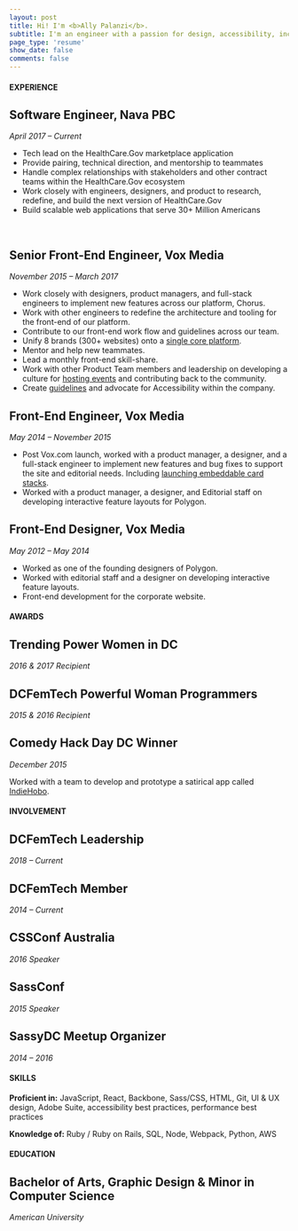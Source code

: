 ```yaml
---
layout: post
title: Hi! I'm <b>Ally Palanzi</b>.
subtitle: I'm an engineer with a passion for design, accessibility, inclusion, and ice cream. Currently, improving how government serves people at <a href="http://navahq.com/">Nava</a>.
page_type: 'resume'
show_date: false
comments: false
---
```


<div markdown="1">

#### EXPERIENCE

## Software Engineer, Nava PBC
*April 2017 – Current*
  
  - Tech lead on the HealthCare.Gov marketplace application
  - Provide pairing, technical direction, and mentorship to teammates
  - Handle complex relationships with stakeholders and other contract teams within the HealthCare.Gov ecosystem
  - Work closely with engineers, designers, and product to research, redefine, and build the next version of HealthCare.Gov
  - Build scalable web applications that serve 30+ Million Americans

<br>

## Senior Front-End Engineer, Vox Media
*November 2015 – March 2017*

  - Work closely with designers, product managers, and full-stack engineers to implement new features across our platform, Chorus.
  - Work with other engineers to redefine the architecture and tooling for the front-end of our platform.
  - Contribute to our front-end work flow and guidelines across our team.
  - Unify 8 brands (300+ websites) onto a [single core platform](http://product.voxmedia.com/2016/2/23/11098476/curbed-on-chorus-the-start-of-a-new-era-at-vox-media).
  - Mentor and help new teammates.
  - Lead a monthly front-end skill-share.
  - Work with other Product Team members and leadership on developing a culture for [hosting events](http://product.voxmedia.com/events) and contributing back to the community.
  - Create [guidelines](http://accessibility.voxmedia.com/) and advocate for Accessibility within the company.

## Front-End Engineer, Vox Media
*May 2014 – November 2015*

  - Post Vox.com launch, worked with a product manager, a designer, and a full-stack engineer to implement new features and bug fixes to support the site and editorial needs. Including [launching embeddable card stacks](http://www.vox.com/2015/5/28/8677005/embeddable-card-stacks-launch).
  - Worked with a product manager, a designer, and Editorial staff on developing interactive feature layouts for Polygon.

<!-- ## Visual Design Instructor, General Assembly
*April 2015 – May 2015*

  - Worked with General Assembly coordinators and two other instructors to teach students an introduction to design. Including: design concepts, branding, layout, and responsive design. -->

## Front-End Designer, Vox Media
*May 2012 – May 2014*

  - Worked as one of the founding designers of Polygon.
  - Worked with editorial staff and a designer on developing interactive feature layouts.
  - Front-end development for the corporate website.

</div>
<div markdown="1">

#### AWARDS

## Trending Power Women in DC
*2016 & 2017 Recipient*
<p></p>

## DCFemTech Powerful Woman Programmers
*2015 & 2016 Recipient*
<p></p>

## Comedy Hack Day DC Winner
*December 2015*

Worked with a team to develop and prototype a satirical app called [IndieHobo](http://www.comedyhackday.org/dc-2015/).

#### INVOLVEMENT

## DCFemTech Leadership
*2018 – Current*
<p></p>

## DCFemTech Member
*2014 – Current*
<p></p>

## CSSConf Australia
*2016 Speaker*
<p></p>

## SassConf
*2015 Speaker*
<p></p>

## SassyDC Meetup Organizer
*2014 – 2016*
<p></p>

#### SKILLS

**Proficient in:** JavaScript, React, Backbone, Sass/CSS, HTML, Git, UI & UX design, Adobe Suite, accessibility best practices, performance best practices

**Knowledge of:** Ruby / Ruby on Rails, SQL, Node, Webpack, Python, AWS
<p></p>

#### EDUCATION

## Bachelor of Arts, Graphic Design & Minor in Computer Science
*American University*

</div>
